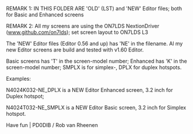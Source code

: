 REMARK 1: IN THIS FOLDER ARE 'OLD' (LST) and 'NEW' Editor files; both for Basic and Enhanced screens

REMARK 2: All my screens are using the ON7LDS NextionDriver (www.github.com/on7lds); set screen layout to ON7LDS L3

The 'NEW' Editor files (Editor 0.56 and up) has 'NE' in the filename. Al my new Editor screens are build and tested with v1.60 Editor.

Basic screens has 'T' in the screen-model number; Enhanced has 'K' in the screen-model number; SMPLX is for simplex-, DPLX for duplex hotspots.

Examples:

N4024K032-NE_DPLX is a NEW Editor Enhanced screen, 3.2 inch for Duplex hotspot;

N4024T032-NE_SMPLX is a NEW Editor Basic screen, 3.2 inch for Simplex hotspot.

Have fun | PD0DIB / Rob van Rheenen
